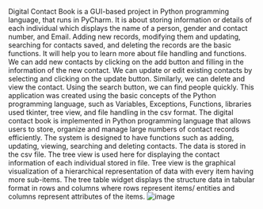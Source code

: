 Digital Contact Book is a GUI-based project in Python programming language, that runs in PyCharm. It is about storing information or details of each individual which displays the name of a person, gender and contact number, and Email. Adding new records, modifying them and updating, searching for contacts saved, and deleting the records are the basic functions. It will help you to learn more about file handling and functions.
 We can add new contacts by clicking on the add button and filling in the information of the new contact. We can update or edit existing contacts by selecting and clicking on the update button. Similarly, we can delete and view the contact. Using the search button, we can find people quickly. This application was created using the basic concepts of the Python programming language, such as Variables, Exceptions, Functions, libraries used tkinter, tree view, and file handling in the csv format.
The digital contact book is implemented in Python programming language that allows users to store, organize and manage large numbers of contact records efficiently. The system is designed to have functions such as adding, updating, viewing, searching and deleting contacts. The data is stored in the csv file. The tree view is used here for displaying the contact information of each individual stored in file. Tree view is the graphical visualization of a hierarchical representation of data with every item having more sub-items. The tree table widget displays the structure data in tabular format in rows and columns where rows represent items/ entities and columns represent attributes of the items. 
![image](https://github.com/Haseenaferoz/digital_contact_book/assets/159818434/d321e364-a96b-44dd-aacd-cd7578fc4007)

      
       

    

          




